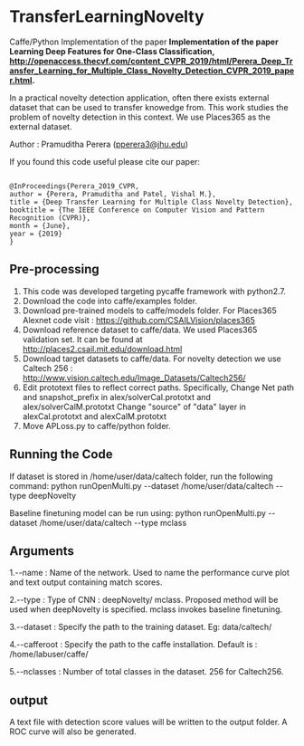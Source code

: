 # TransferLearningNovelty


Caffe/Python Implementation of the paper <b>Implementation of the paper <b>Learning Deep Features for One-Class Classification</b>, http://openaccess.thecvf.com/content_CVPR_2019/html/Perera_Deep_Transfer_Learning_for_Multiple_Class_Novelty_Detection_CVPR_2019_paper.html.
</b>

In a practical novelty detection application, often there exists external dataset that can be used to transfer knowedge from. This work studies the problem of novelty detection in this context. We use Places365 as the external dataset.

Author : Pramuditha Perera (pperera3@jhu.edu)

If you found this code useful please cite our paper:
<pre><code>
@InProceedings{Perera_2019_CVPR,
author = {Perera, Pramuditha and Patel, Vishal M.},
title = {Deep Transfer Learning for Multiple Class Novelty Detection},
booktitle = {The IEEE Conference on Computer Vision and Pattern Recognition (CVPR)},
month = {June},
year = {2019}
}
</code></pre>

Pre-processing
--------------
1. This code was developed targeting pycaffe framework with python2.7.
2. Download the code into caffe/examples folder.
3. Download pre-trained models to caffe/models folder.
	For Places365 Alexnet code visit : https://github.com/CSAILVision/places365
4. Download reference dataset to caffe/data. We used Places365 validation set. It can be found at http://places2.csail.mit.edu/download.html
5. Download target datasets to caffe/data. For novelty detection we use Caltech 256 : http://www.vision.caltech.edu/Image_Datasets/Caltech256/
6. Edit prototext files to reflect correct paths. Specifically, 
   Change Net path and snapshot_prefix in  alex/solverCal.prototxt and alex/solverCalM.prototxt
   Change "source" of "data" layer in alexCal.prototxt and  alexCalM.prototxt
7. Move APLoss.py to caffe/python folder.   


Running the Code
----------------

If dataset is stored in /home/user/data/caltech folder, run the following command:
python runOpenMulti.py --dataset /home/user/data/caltech --type deepNovelty

Baseline finetuning model can be run using:
python runOpenMulti.py --dataset /home/user/data/caltech --type mclass


Arguments
----------
1.--name : Name of the network. Used to name the performance curve plot and text output containing match scores.

2.--type : Type of CNN : deepNovelty/ mclass. Proposed method will be used when deepNovelty is specified. mclass invokes baseline finetuning. 

3.--dataset : Specify the path to the training dataset. Eg: data/caltech/

4.--cafferoot : Specify the path to the caffe installation. Default is : /home/labuser/caffe/

5.--nclasses : Number of total classes in the dataset. 256 for Caltech256.



output
------
A text file with detection score values will be written to the output folder. A ROC
curve will also be generated.
